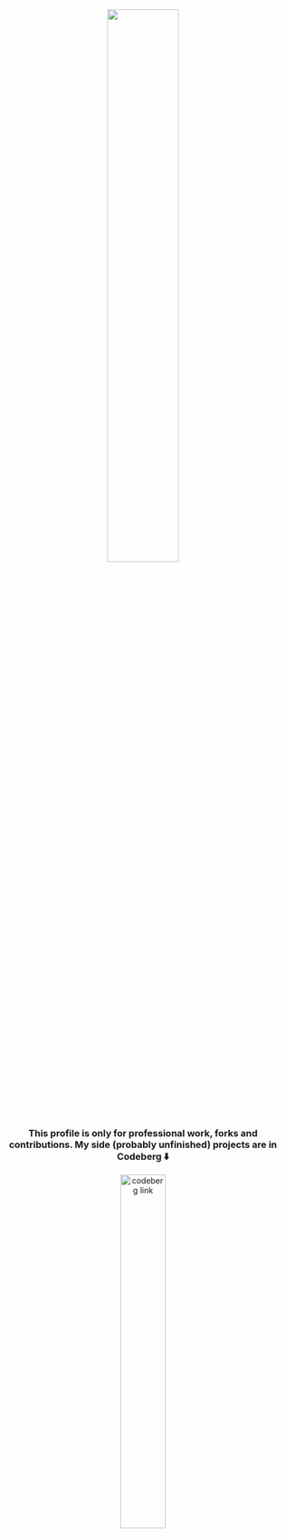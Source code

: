 <div align="center">
  <img style="width: 50%;" src="https://github.com/user-attachments/assets/e25377c0-2732-4165-8d8e-8defa4952d8b"/>
  <h3>This profile is only for professional work, forks and contributions. My side (probably unfinished) projects are in Codeberg ⬇️</h3>
  <a href="https://codeberg.org/CharlieBacon">
    <img style="width: 40%;" alt="codeberg link" src="https://github.com/user-attachments/assets/65770ff5-8521-4a2e-9766-89ae6a09204e" />
  </a>
</div>
